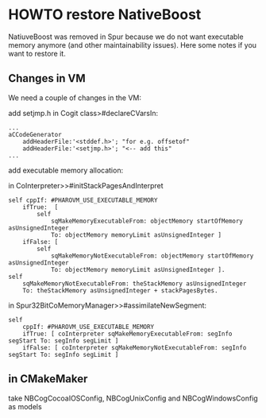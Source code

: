 HOWTO restore NativeBoost
=========================

NatiuveBoost was removed in Spur because we do not want executable memory anymore (and other maintainability issues). Here some notes if you want to restore it. 

Changes in VM
-------------
We need a couple of changes in the VM:

add setjmp.h in Cogit class>#declareCVarsIn:

	...
	aCCodeGenerator
		addHeaderFile:'<stddef.h>'; "for e.g. offsetof"
		addHeaderFile:'<setjmp.h>'; "<-- add this"
	...
	

add executable memory allocation:

in CoInterpreter>>#initStackPagesAndInterpret

	self cppIf: #PHAROVM_USE_EXECUTABLE_MEMORY 
		ifTrue:  [
			self 
				sqMakeMemoryExecutableFrom: objectMemory startOfMemory asUnsignedInteger
				To: objectMemory memoryLimit asUnsignedInteger ]
		ifFalse: [ 
			self 
				sqMakeMemoryNotExecutableFrom: objectMemory startOfMemory asUnsignedInteger
				To: objectMemory memoryLimit asUnsignedInteger ].
	self 
		sqMakeMemoryNotExecutableFrom: theStackMemory asUnsignedInteger
		To: theStackMemory asUnsignedInteger + stackPagesBytes.

in Spur32BitCoMemoryManager>>#assimilateNewSegment:

	self 
		cppIf: #PHAROVM_USE_EXECUTABLE_MEMORY
		ifTrue: [ coInterpreter sqMakeMemoryExecutableFrom: segInfo segStart To: segInfo segLimit ]
		ifFalse: [ coInterpreter sqMakeMemoryNotExecutableFrom: segInfo segStart To: segInfo segLimit ]

in CMakeMaker
-------------

take NBCogCocoaIOSConfig, NBCogUnixConfig and NBCogWindowsConfig as models

